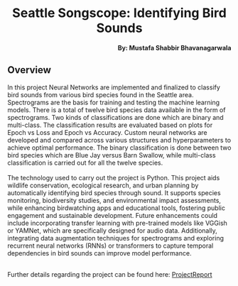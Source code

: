 <h1 align="center">Seattle Songscope: Identifying Bird Sounds </h1>

<p align="right"><b>By: Mustafa Shabbir Bhavanagarwala</b></p>

## Overview
<p>In this project Neural Networks are implemented and finalized to classify bird sounds from various bird species found in the Seattle area. Spectrograms are the basis for training and testing the machine learning models. There is a total of twelve bird species data available in the form of spectrograms. Two kinds of classifications are done which are binary and multi-class. The classification results are evaluated based on plots for Epoch vs Loss and Epoch vs Accuracy. Custom neural 
networks are developed and compared across various structures and hyperparameters 
to achieve optimal performance. The binary classification is done between two bird species which are Blue Jay versus Barn Swallow, while multi-class classification is carried out for all the twelve species.
<br>
<br>
The technology used to carry out the project is Python. This project aids wildlife conservation, ecological 
research, and urban planning by automatically identifying bird species through sound. It 
supports species monitoring, biodiversity studies, and environmental impact 
assessments, while enhancing birdwatching apps and educational tools, fostering public 
engagement and sustainable development. Future enhancements could include incorporating transfer learning with pre-trained models like VGGish or YAMNet, which are specifically designed for audio data. Additionally, integrating data augmentation techniques for spectrograms and exploring recurrent neural networks (RNNs) or transformers to capture temporal dependencies in bird sounds can improve model performance.
<br>
<br>

Further details regarding the project can be found here: [ProjectReport](Report.pdf)

</p>

